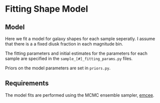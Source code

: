 # Fitting Shape Model

## Model

Here we fit a model for galaxy shapes for each sample seperatly.  I assume that there is a a fixed diusk fraction in each magnitude bin.  

The fitting parameters and initial estimates for the parameters for each sample are specified in the `sample_[#]_fitting_params.py` files.

Priors on the model parameters are set in `priors.py`.

## Requirements

The model fits are performed using the MCMC ensemble sampler, [emcee](http://dfm.io/emcee/current/).
